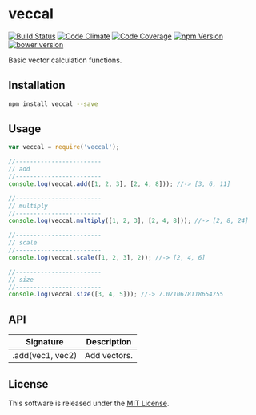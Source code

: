 veccal
==========

<!-- Badge Start -->
<a name="badges"></a>

[![Build Status][bd_travis_shield_url]][bd_travis_url]
[![Code Climate][bd_codeclimate_shield_url]][bd_codeclimate_url]
[![Code Coverage][bd_codeclimate_coverage_shield_url]][bd_codeclimate_url]
[![npm Version][bd_npm_shield_url]][bd_npm_url]
[![bower version][bd_bower_badge_url]][bd_repo_url]

[bd_repo_url]: https://github.com/okunishinishi/node-veccal
[bd_travis_url]: http://travis-ci.org/okunishinishi/node-veccal
[bd_travis_shield_url]: http://img.shields.io/travis/okunishinishi/node-veccal.svg?style=flat
[bd_license_url]: https://github.com/okunishinishi/node-veccal/blob/master/LICENSE
[bd_codeclimate_url]: http://codeclimate.com/github/okunishinishi/node-veccal
[bd_codeclimate_shield_url]: http://img.shields.io/codeclimate/github/okunishinishi/node-veccal.svg?style=flat
[bd_codeclimate_coverage_shield_url]: http://img.shields.io/codeclimate/coverage/github/okunishinishi/node-veccal.svg?style=flat
[bd_gemnasium_url]: https://gemnasium.com/okunishinishi/node-veccal
[bd_gemnasium_shield_url]: https://gemnasium.com/okunishinishi/node-veccal.svg
[bd_npm_url]: http://www.npmjs.org/package/veccal
[bd_npm_shield_url]: http://img.shields.io/npm/v/veccal.svg?style=flat
[bd_bower_badge_url]: https://img.shields.io/bower/v/veccal.svg?style=flat

<!-- Badge End -->


<!-- Description Start -->
<a name="description"></a>

Basic vector calculation functions.

<!-- Description End -->




<!-- Sections Start -->
<a name="sections"></a>

<!-- Section from "docs/readme/01.Installation.md.hbs" Start -->

<a name="section-docs-readme-01-installation-md"></a>
Installation
-----

```bash
npm install veccal --save
```
<!-- Section from "docs/readme/01.Installation.md.hbs" End -->

<!-- Section from "docs/readme/02.Usage.md.hbs" Start -->

<a name="section-docs-readme-02-usage-md"></a>
Usage
-----

```javascript
var veccal = require('veccal');

//------------------------
// add
//------------------------
console.log(veccal.add([1, 2, 3], [2, 4, 8])); //-> [3, 6, 11]

//------------------------
// multiply
//------------------------
console.log(veccal.multiply([1, 2, 3], [2, 4, 8])); //-> [2, 8, 24]

//------------------------
// scale
//------------------------
console.log(veccal.scale([1, 2, 3], 2)); //-> [2, 4, 6]

//------------------------
// size
//------------------------
console.log(veccal.size([3, 4, 5])); //-> 7.0710678118654755


````

<!-- Section from "docs/readme/02.Usage.md.hbs" End -->

<!-- Section from "docs/readme/03.API.md.hbs" Start -->

<a name="section-docs-readme-03-a-p-i-md"></a>
API
---

| Signature | Description |
| --------- | ----------- |
| .add(vec1, vec2) | Add vectors. |

<!-- Section from "docs/readme/03.API.md.hbs" End -->


<!-- Sections Start -->


<!-- LICENSE Start -->
<a name="license"></a>

License
-------
This software is released under the [MIT License](https://github.com/okunishinishi/node-veccal/blob/master/LICENSE).

<!-- LICENSE End -->


